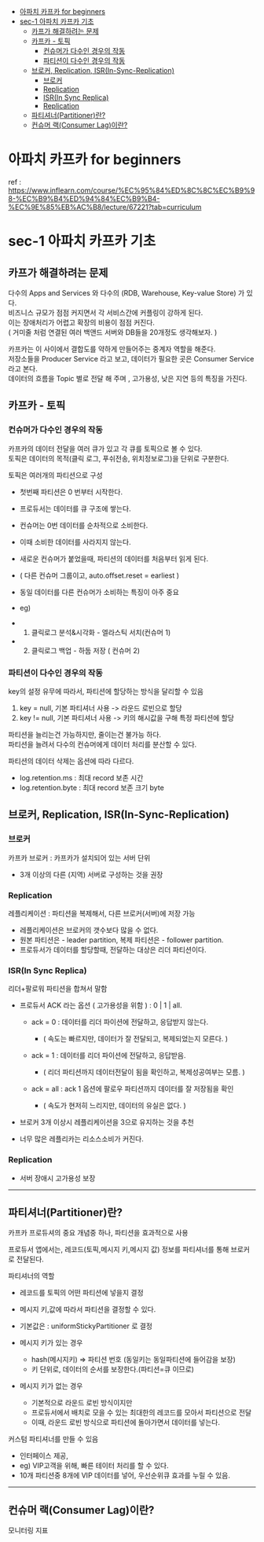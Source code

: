 

- [아파치 카프카 for beginners](#아파치-카프카-for-beginners)
- [sec-1 아파치 카프카 기초](#sec-1-아파치-카프카-기초)
  - [카프가 해결하려는 문제](#카프가-해결하려는-문제)
  - [카프카 - 토픽](#카프카---토픽)
    - [컨슈머가 다수인 경우의 작동](#컨슈머가-다수인-경우의-작동)
    - [파티션이 다수인 경우의 작동](#파티션이-다수인-경우의-작동)
  - [브로커, Replication, ISR(In-Sync-Replication)](#브로커-replication-isrin-sync-replication)
    - [브로커](#브로커)
    - [Replication](#replication)
    - [ISR(In Sync Replica)](#isrin-sync-replica)
    - [Replication](#replication-1)
  - [파티셔너(Partitioner)란?](#파티셔너partitioner란)
  - [컨슈머 랙(Consumer Lag)이란?](#컨슈머-랙consumer-lag이란)


# 아파치 카프카 for beginners


ref : https://www.inflearn.com/course/%EC%95%84%ED%8C%8C%EC%B9%98-%EC%B9%B4%ED%94%84%EC%B9%B4-%EC%9E%85%EB%AC%B8/lecture/67221?tab=curriculum

# sec-1 아파치 카프카 기초


## 카프가 해결하려는 문제  


다수의 Apps and Services 와 다수의 (RDB, Warehouse, Key-value Store) 가 있다.    
비즈니스 규모가 점점 커지면서 각 서비스간에 커플링이 강하게 된다.  
이는 장애처리가 어렵고 확장의 비용이 점점 커진다.    
( 거미줄 처럼 연결된 여러 백앤드 서버와 DB들을 20개정도 생각해보자. )  


카프카는 이 사이에서 결합도를 약하게 만들어주는 중계자 역할을 해준다.   
저장소들을 Producer Service 라고 보고, 데이터가 필요한 곳은 Consumer Service 라고 본다.  
데이터의 흐름을 Topic 별로 전달 해 주며 , 고가용성, 낮은 지연 등의 특징을 가진다.  



## 카프카 - 토픽  

### 컨슈머가 다수인 경우의 작동  

카프카의 데이터 전달을 여러 큐가 있고 각 큐를 토픽으로 볼 수 있다.   
토픽은 데이터의 목적(클릭 로그, 푸쉬전송, 위치정보로그)을 단위로 구분한다.  

토픽은 여러개의 파티션으로 구성  

- 첫번째 파티션은 0 번부터 시작한다.  
- 프로듀서는 데이터를 큐 구조에 쌓는다.  
- 컨슈머는 0번 데이터를 순차적으로 소비한다.  
- 이때 소비한 데이터를 사라지지 않는다.   


- 새로운 컨슈머가 붙었을때, 파티션의 데이터를 처음부터 읽게 된다.   
- ( 다른 컨슈머 그룹이고, auto.offset.reset = earliest )  
- 동일 데이터를 다른 컨슈머가 소비하는 특징이 아주 중요  
- eg) 
- 1. 클릭로그 분석&시각화 - 엘라스틱 서치(컨슈머 1)  
- 2. 클릭로그 백업 - 하둡 저장 ( 컨슈머 2) 


### 파티션이 다수인 경우의 작동  

key의 설정 유무에 따라서, 파티션에 할당하는 방식을 달리할 수 있음  
1. key = null,  기본 파티셔너 사용 -> 라운드 로빈으로 할당   
2. key != null, 기본 파티셔너 사용 -> 키의 해시값을 구해 특정 파티션에 할당  


파티션을 늘리는건 가능하지만, 줄이는건 불가능 하다.    
파티션을 늘려서 다수의 컨슈머에게 데이터 처리를 분산할 수 있다.  

파티션의 데이터 삭제는 옵션에 따라 다르다.   
- log.retention.ms : 최대 record 보존 시간   
- log.retention.byte : 최대 record 보존 크기 byte  



## 브로커, Replication, ISR(In-Sync-Replication)  

### 브로커  

카프카 브로커 : 카프카가 설치되어 있는 서버 단위  
- 3개 이상의 다른 (지역) 서버로 구성하는 것을 권장  

### Replication

레플리케이션 : 파티션을 복제해서, 다른 브로커(서버)에 저장 가능   

- 레플리케이션은 브로커의 갯수보다 많을 수 없다.  
- 원본 파티션은 - leader partition, 복제 파티션은 - follower partition. 
- 프로듀서가 데이터를 할당할때, 전달하는 대상은 리더 파티션이다.  


### ISR(In Sync Replica)

리더+팔로워 파티션을 합쳐서 말함     

- 프로듀서 ACK 라는 옵션 ( 고가용성을 위함  ) : 0 | 1 | all. 

  - ack = 0 : 데이터를 리더 파이션에 전달하고, 응답받지 않는다.  
    - ( 속도는 빠르지만, 데이터가 잘 전달되고, 복제되었는지 모른다. )

  - ack = 1 : 데이터를 리더 파이션에 전달하고, 응답받음.  
    - ( 리더 파티션까지 데이터전달이 됨을 확인하고, 복제성공여부는 모름. )  

  - ack = all : ack 1 옵션에 팔로우 파티션까지 데이터를 잘 저장됨을 확인  
    - ( 속도가 현저히 느리지만, 데이터의 유실은 없다. )  

- 브로커 3개 이상시 레플리케이션을 3으로 유지하는 것을 추천  
- 너무 많은 레플리카는 리소스소비가 커진다.  

### Replication

- 서버 장애시 고가용성 보장  

--- 

## 파티셔너(Partitioner)란?

카프카 프로듀셔의 중요 개념중 하나, 파티션을 효과적으로 사용   

프로듀서 앱에서는, 레코드(토픽,메시지 키,메시지 값) 정보를 파티셔너를 통해 브로커로 전달된다.  

파티셔너의 역할  
- 레코드를 토픽의 어떤 파티션에 넣을지 결정   
- 메시지 키,값에 따라서 파티션을 결정할 수 있다.  
- 기본값은 : uniformStickyPartitioner 로 결정  

- 메시지 키가 있는 경우  

  - hash(메시지키) => 파티션 번호 (동일키는 동일파티션에 들어감을 보장)  
  - 키 단위로, 데이터의 순서를 보장한다.(파티션=큐 이므로)  

- 메시지 키가 없는 경우  

  - 기본적으로 라운드 로빈 방식이지만  
  - 프로듀서에서 배치로 모을 수 있는 최대한의 레코드를 모아서 파티션으로 전달  
  - 이때, 라운드 로빈 방식으로 파티션에 돌아가면서 데이터를 넣는다.  

커스텀 파티셔너를 만들 수 있음  

  - 인터페이스 제공,
  - eg) VIP고객을 위해, 빠른 테이터 처리를 할 수 있다.  
  - 10개 파티션중 8개에 VIP 데이터를 넣어, 우선순위큐 효과를 누릴 수 있음.  

--- 

## 컨슈머 랙(Consumer Lag)이란?

모니터링 지표  

